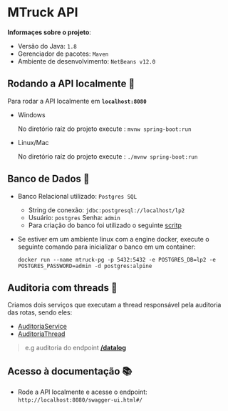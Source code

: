 # MTruck API

**Informaçes sobre o projeto**:

- Versão do Java: `1.8`
- Gerenciador de pacotes: `Maven`
- Ambiente de desenvolvimento: `NetBeans v12.0`

## Rodando a API localmente :book:

Para rodar a API localmente em **`localhost:8080`**

- Windows

  No diretório raíz do projeto execute : `mvnw spring-boot:run`

- Linux/Mac

  No diretório raíz do projeto execute : `./mvnw spring-boot:run`

## Banco de Dados :floppy_disk:

- Banco Relacional utilizado: `Postgres SQL`
  - String de conexão: `jdbc:postgresql://localhost/lp2`
  - Usuário: `postgres` Senha: `admin`
  - Para criação do banco foi utilizado o seguinte [scritp](./scripts/bancomtruck_v1.sql)
  
- Se estiver em um ambiente linux com a engine docker, execute o seguinte comando para inicializar o banco em um container:

      docker run --name mtruck-pg -p 5432:5432 -e POSTGRES_DB=lp2 -e POSTGRES_PASSWORD=admin -d postgres:alpine

## Auditoria com threads :file_folder:

Criamos dois serviços que executam a thread responsável pela auditoria das rotas, sendo eles: 
  - [AuditoriaService](./src/main/java/mtruck/api/services/AuditoriaService.java)
  - [AuditoriaThread](src/main/java/mtruck/api/services/AuditoriaThread.java)         

>e.g auditoria do endpoint **[/datalog](src/main/java/mtruck/api/services/DatalogService.java)**


## Acesso à documentação :books:

- Rode a API localmente e acesse o endpoint: `http://localhost:8080/swagger-ui.html#/`
